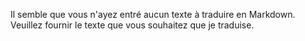 Il semble que vous n'ayez entré aucun texte à traduire en Markdown. Veuillez fournir le texte que vous souhaitez que je traduise.